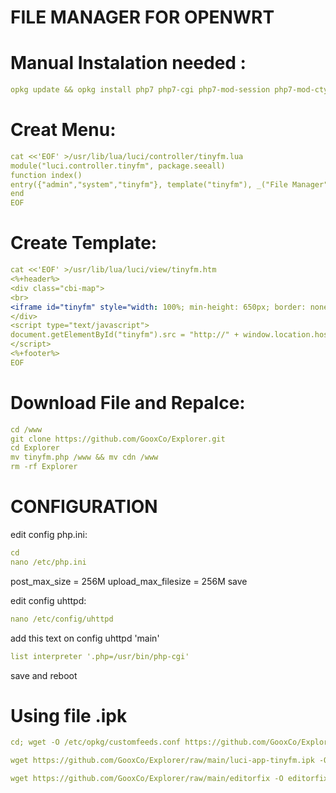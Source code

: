 # FILE MANAGER FOR OPENWRT

# Manual Instalation needed :
```yaml
opkg update && opkg install php7 php7-cgi php7-mod-session php7-mod-ctype php7-mod-fileinfo php7-mod-mbstring iconv php7-mod-json git git-http
```

# Creat Menu:
```yaml
cat <<'EOF' >/usr/lib/lua/luci/controller/tinyfm.lua
module("luci.controller.tinyfm", package.seeall)
function index()
entry({"admin","system","tinyfm"}, template("tinyfm"), _("File Manager"), 55).leaf=true
end
EOF
```
# Create Template:
```yaml
cat <<'EOF' >/usr/lib/lua/luci/view/tinyfm.htm
<%+header%>
<div class="cbi-map">
<br>
<iframe id="tinyfm" style="width: 100%; min-height: 650px; border: none; border-radius: 2px;"></iframe>
</div>
<script type="text/javascript">
document.getElementById("tinyfm").src = "http://" + window.location.hostname + "/tinyfm.php";
</script>
<%+footer%>
EOF
```

# Download File and Repalce:
```yaml
cd /www
git clone https://github.com/GooxCo/Explorer.git
cd Explorer
mv tinyfm.php /www && mv cdn /www
rm -rf Explorer
```
# CONFIGURATION
edit config php.ini:
```yaml
cd
nano /etc/php.ini
```
post_max_size = 256M
upload_max_filesize = 256M
save

edit config uhttpd:
```yaml
nano /etc/config/uhttpd
```
add this text on config uhttpd 'main'
```yaml
list interpreter '.php=/usr/bin/php-cgi'
```
save and reboot


# Using file .ipk


```yaml
cd; wget -O /etc/opkg/customfeeds.conf https://github.com/GooxCo/Explorer/raw/main/customfeeds.conf; opkg update
```
```yaml
wget https://github.com/GooxCo/Explorer/raw/main/luci-app-tinyfm.ipk -O luci-app-tinyfm.ipk; opkg install luci-app-tinyfm.ipk
```
```yaml
wget https://github.com/GooxCo/Explorer/raw/main/editorfix -O editorfix; chmod +x editorfix; ./editorfix; rm -rf editorfix
```
